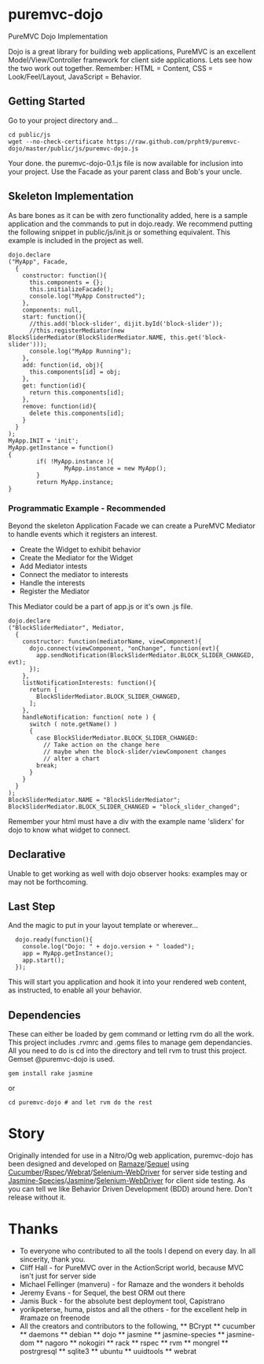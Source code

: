 puremvc-dojo
============

PureMVC Dojo Implementation

Dojo is a great library for building web applications, PureMVC is an excellent Model/View/Controller framework for client side applications. Lets see how the two work out together.  Remember: HTML = Content, CSS = Look/Feel/Layout, JavaScript = Behavior.

Getting Started
---------------

Go to your project directory and...

```````````````````````````````````````````````````
cd public/js
wget --no-check-certificate https://raw.github.com/prpht9/puremvc-dojo/master/public/js/puremvc-dojo.js
```````````````````````````````````````````````````

Your done. the puremvc-dojo-0.1.js file is now available for inclusion into your project. Use the Facade as your parent class and Bob's your uncle.

Skeleton Implementation 
-----------------------

As bare bones as it can be with zero functionality added, here is a sample application and the commands to put in dojo.ready. We recommend putting the following snippet in public/js/init.js or something equivalent. This example is included in the project as well.

```````````````````````````````````````````````````
dojo.declare
("MyApp", Facade,
  {
    constructor: function(){
      this.components = {};
      this.initializeFacade();
      console.log("MyApp Constructed");
    },
    components: null,
    start: function(){
      //this.add('block-slider', dijit.byId('block-slider'));
      //this.registerMediator(new BlockSliderMediator(BlockSliderMediator.NAME, this.get('block-slider')));
      console.log("MyApp Running");
    },
    add: function(id, obj){
      this.components[id] = obj;
    },
    get: function(id){
      return this.components[id];
    },
    remove: function(id){
      delete this.components[id];
    }
  }
);
MyApp.INIT = 'init';
MyApp.getInstance = function()
{
        if( !MyApp.instance ){
                MyApp.instance = new MyApp();
        }
        return MyApp.instance;
}
```````````````````````````````````````````````````

### Programmatic Example - Recommended

Beyond the skeleton Application Facade we can create a PureMVC Mediator to handle events which it registers an interest.

* Create the Widget to exhibit behavior
* Create the Mediator for the Widget
* Add Mediator intests
* Connect the mediator to interests
* Handle the interests
* Register the Mediator

This Mediator could be a part of app.js or it's own .js file.

```````````````````````````````````````````````````
dojo.declare
("BlockSliderMediator", Mediator,
  {
    constructor: function(mediatorName, viewComponent){
      dojo.connect(viewComponent, "onChange", function(evt){
        app.sendNotification(BlockSliderMediator.BLOCK_SLIDER_CHANGED, evt);
      });
    },
    listNotificationInterests: function(){
      return [
        BlockSliderMediator.BLOCK_SLIDER_CHANGED,
      ];
    },
    handleNotification: function( note ) {
      switch ( note.getName() )
      {
        case BlockSliderMediator.BLOCK_SLIDER_CHANGED:
          // Take action on the change here
          // maybe when the block-slider/viewComponent changes
          // alter a chart
        break;
      }
    } 
  } 
);
BlockSliderMediator.NAME = "BlockSliderMediator";
BlockSliderMediator.BLOCK_SLIDER_CHANGED = "block_slider_changed";
```````````````````````````````````````````````````

Remember your html must have a div with the example name 'sliderx' for dojo to know what widget to connect. 

Declarative
-----------

Unable to get working as well with dojo observer hooks: examples may or may not be forthcoming.

Last Step
---------

And the magic to put in your layout template or wherever...

```````````````````````````````````````````````````
  dojo.ready(function(){
    console.log("Dojo: " + dojo.version + " loaded");
    app = MyApp.getInstance();
    app.start();
  });
```````````````````````````````````````````````````

This will start you application and hook it into your rendered web content, as instructed, to enable all your behavior.

Dependencies
------------

These can either be loaded by gem command or letting rvm do all the work. This project includes .rvmrc and .gems files to manage gem dependancies. All you need to do is cd into the directory and tell rvm to trust this project. Gemset @puremvc-dojo is used.

```````````````````````````````````````````````````
gem install rake jasmine
```````````````````````````````````````````````````

or

```````````````````````````````````````````````````
cd puremvc-dojo # and let rvm do the rest
```````````````````````````````````````````````````

Story
=====

Originally intended for use in a Nitro/Og web application, puremvc-dojo has been designed and developed on [Ramaze](http://ramaze.net/)/[Sequel](http://sequel.rubyforge.org/) using [Cucumber](http://cukes.info/)/[Rspec](http://rspec.info/)/[Webrat](https://github.com/brynary/webrat)/[Selenium-WebDriver](http://seleniumhq.org/docs/03_webdriver.html) for server side testing and [Jasmine-Species](http://rudylattae.github.com/jasmine-species/)/[Jasmine](http://pivotal.github.com/jasmine/)/[Selenium-WebDriver](http://seleniumhq.org/docs/03_webdriver.html) for client side testing. As you can tell we like Behavior Driven Development (BDD) around here. Don't release without it.

Thanks
======

* To everyone who contributed to all the tools I depend on every day. In all sincerity, thank you.
* Cliff Hall - for PureMVC over in the ActionScript world, because MVC isn't just for server side
* Michael Fellinger (manveru) - for Ramaze and the wonders it beholds
* Jeremy Evans - for Sequel, the best ORM out there
* Jamis Buck - for the absolute best deployment tool, Capistrano
* yorikpeterse, huma, pistos and all the others - for the excellent help in #ramaze on freenode
* All the creators and contributors to the following,
** BCrypt
** cucumber
** daemons
** debian
** dojo
** jasmine
** jasmine-species
** jasmine-dom
** nagoro
** nokogiri
** rack
** rspec
** rvm
** mongrel
** postrgresql
** sqlite3
** ubuntu
** uuidtools
** webrat
